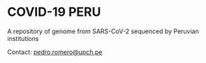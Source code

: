 # COVID-19 PERU
A repository of genome from SARS-CoV-2 sequenced by Peruvian institutions

Contact:
pedro.romero@upch.pe
